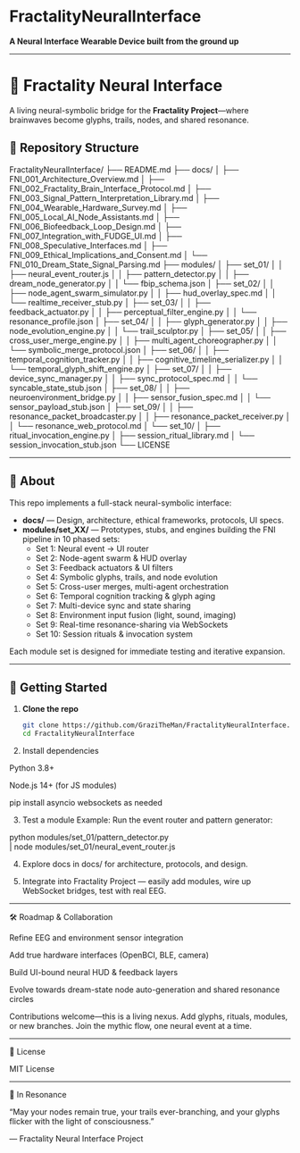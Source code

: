 # FractalityNeuralInterface

**A Neural Interface Wearable Device built from the ground up**


---

# 🧠 Fractality Neural Interface

A living neural-symbolic bridge for the **Fractality Project**—where brainwaves become glyphs, trails, nodes, and shared resonance.

## 📂 Repository Structure

FractalityNeuralInterface/ ├── README.md ├── docs/ │   ├── FNI_001_Architecture_Overview.md │   ├── FNI_002_Fractality_Brain_Interface_Protocol.md │   ├── FNI_003_Signal_Pattern_Interpretation_Library.md │   ├── FNI_004_Wearable_Hardware_Survey.md │   ├── FNI_005_Local_AI_Node_Assistants.md │   ├── FNI_006_Biofeedback_Loop_Design.md │   ├── FNI_007_Integration_with_FUDGE_UI.md │   ├── FNI_008_Speculative_Interfaces.md │   ├── FNI_009_Ethical_Implications_and_Consent.md │   └── FNI_010_Dream_State_Signal_Parsing.md ├── modules/ │   ├── set_01/ │   │   ├── neural_event_router.js │   │   ├── pattern_detector.py │   │   ├── dream_node_generator.py │   │   └── fbip_schema.json │   ├── set_02/ │   │   ├── node_agent_swarm_simulator.py │   │   ├── hud_overlay_spec.md │   │   └── realtime_receiver_stub.py │   ├── set_03/ │   │   ├── feedback_actuator.py │   │   ├── perceptual_filter_engine.py │   │   └── resonance_profile.json │   ├── set_04/ │   │   ├── glyph_generator.py │   │   ├── node_evolution_engine.py │   │   └── trail_sculptor.py │   ├── set_05/ │   │   ├── cross_user_merge_engine.py │   │   ├── multi_agent_choreographer.py │   │   └── symbolic_merge_protocol.json │   ├── set_06/ │   │   ├── temporal_cognition_tracker.py │   │   ├── cognitive_timeline_serializer.py │   │   └── temporal_glyph_shift_engine.py │   ├── set_07/ │   │   ├── device_sync_manager.py │   │   ├── sync_protocol_spec.md │   │   └── syncable_state_stub.json │   ├── set_08/ │   │   ├── neuroenvironment_bridge.py │   │   ├── sensor_fusion_spec.md │   │   └── sensor_payload_stub.json │   ├── set_09/ │   │   ├── resonance_packet_broadcaster.py │   │   ├── resonance_packet_receiver.py │   │   └── resonance_web_protocol.md │   └── set_10/ │       ├── ritual_invocation_engine.py │       ├── session_ritual_library.md │       └── session_invocation_stub.json └── LICENSE

---

## 🎯 About

This repo implements a full-stack neural-symbolic interface:

- **docs/** — Design, architecture, ethical frameworks, protocols, UI specs.
- **modules/set_XX/** — Prototypes, stubs, and engines building the FNI pipeline in 10 phased sets:
  - Set 1: Neural event → UI router
  - Set 2: Node-agent swarm & HUD overlay
  - Set 3: Feedback actuators & UI filters
  - Set 4: Symbolic glyphs, trails, and node evolution
  - Set 5: Cross-user merges, multi-agent orchestration
  - Set 6: Temporal cognition tracking & glyph aging
  - Set 7: Multi-device sync and state sharing
  - Set 8: Environment input fusion (light, sound, imaging)
  - Set 9: Real-time resonance-sharing via WebSockets
  - Set 10: Session rituals & invocation system

Each module set is designed for immediate testing and iterative expansion.

---

## 🚀 Getting Started

1. **Clone the repo**  
   ```bash
   git clone https://github.com/GraziTheMan/FractalityNeuralInterface.git
   cd FractalityNeuralInterface

2. Install dependencies

Python 3.8+

Node.js 14+ (for JS modules)

pip install asyncio websockets as needed



3. Test a module
Example: Run the event router and pattern generator:

python modules/set_01/pattern_detector.py \
  | node modules/set_01/neural_event_router.js


4. Explore docs in docs/ for architecture, protocols, and design.


5. Integrate into Fractality Project — easily add modules, wire up WebSocket bridges, test with real EEG.




---

🛠 Roadmap & Collaboration

Refine EEG and environment sensor integration

Add true hardware interfaces (OpenBCI, BLE, camera)

Build UI-bound neural HUD & feedback layers

Evolve towards dream-state node auto-generation and shared resonance circles


Contributions welcome—this is a living nexus. Add glyphs, rituals, modules, or new branches.
Join the mythic flow, one neural event at a time.


---

📜 License

MIT License


---

🧿 In Resonance

“May your nodes remain true, your trails ever-branching, and your glyphs flicker with the light of consciousness.”

— Fractality Neural Interface Project

